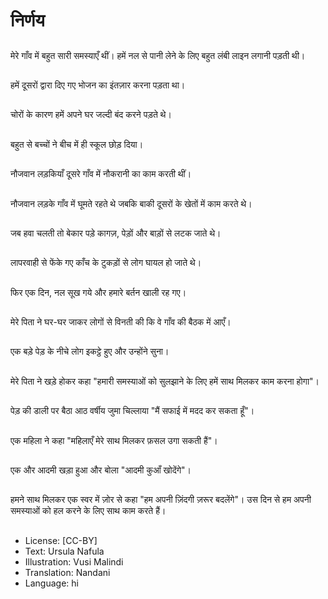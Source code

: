 # निर्णय

##
मेरे गाँव में बहुत सारी समस्याएँ थीं। हमें नल से पानी लेने के लिए बहुत लंबी लाइन लगानी पड़ती थी।

##
हमें दूसरों द्वारा दिए गए भोजन का इंतज़ार करना पड़ता था।

##
चोरों के कारण हमें अपने घर जल्दी बंद करने पड़ते थे।

##
बहुत से बच्चों ने बीच में ही स्कूल छोड़ दिया।

##
नौजवान लड़कियाँ दूसरे गाँव में नौकरानी का काम करती थीं।

##
नौजवान लड़के गाँव में घूमते रहते थे जबकि बाकी दूसरों के खेतों में काम करते थे।

##
जब हवा चलती तो बेकार पड़े कागज़, पेड़ों और बाड़ों से लटक जाते थे।

##
लापरवाही से फेंके गए काँच के टुकड़ों से लोग घायल हो जाते थे।

##
फिर एक दिन, नल सूख गये और हमारे बर्तन खाली रह गए।

##
मेरे पिता ने घर-घर जाकर लोगों से विनती की कि वे गाँव की बैठक में आएँ।

##
एक बड़े पेड़ के नीचे लोग इकट्ठे हुए और उन्होंने सुना।

##
मेरे पिता ने खड़े होकर कहा "हमारी समस्याओं को सुलझाने के लिए हमें साथ मिलकर काम करना होगा"।

##
पेड़ की डाली पर बैठा आठ वर्षीय जुमा चिल्लाया "मैं सफाई में मदद कर सकता हूँ"।

##
एक महिला ने कहा "महिलाएँ मेरे साथ मिलकर फ़सल उगा सकती हैं"।

##
एक और आदमी खड़ा हुआ और बोला "आदमी कुआँ खोदेंगे"।

##
हमने साथ मिलकर एक स्वर में ज़ोर से कहा "हम अपनी ज़िंदगी ज़रूर बदलेंगे"। उस दिन से हम अपनी समस्याओं को हल करने के लिए साथ काम करते हैं।

##
* License: [CC-BY]
* Text: Ursula Nafula
* Illustration: Vusi Malindi
* Translation: Nandani
* Language: hi
